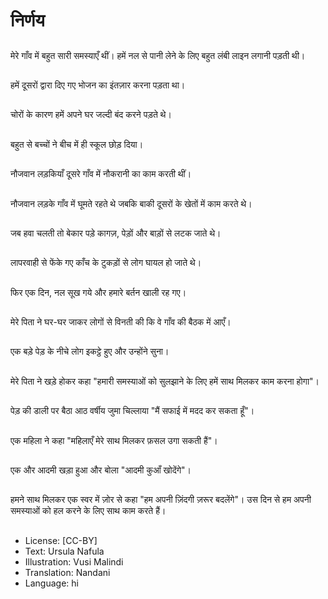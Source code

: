 # निर्णय

##
मेरे गाँव में बहुत सारी समस्याएँ थीं। हमें नल से पानी लेने के लिए बहुत लंबी लाइन लगानी पड़ती थी।

##
हमें दूसरों द्वारा दिए गए भोजन का इंतज़ार करना पड़ता था।

##
चोरों के कारण हमें अपने घर जल्दी बंद करने पड़ते थे।

##
बहुत से बच्चों ने बीच में ही स्कूल छोड़ दिया।

##
नौजवान लड़कियाँ दूसरे गाँव में नौकरानी का काम करती थीं।

##
नौजवान लड़के गाँव में घूमते रहते थे जबकि बाकी दूसरों के खेतों में काम करते थे।

##
जब हवा चलती तो बेकार पड़े कागज़, पेड़ों और बाड़ों से लटक जाते थे।

##
लापरवाही से फेंके गए काँच के टुकड़ों से लोग घायल हो जाते थे।

##
फिर एक दिन, नल सूख गये और हमारे बर्तन खाली रह गए।

##
मेरे पिता ने घर-घर जाकर लोगों से विनती की कि वे गाँव की बैठक में आएँ।

##
एक बड़े पेड़ के नीचे लोग इकट्ठे हुए और उन्होंने सुना।

##
मेरे पिता ने खड़े होकर कहा "हमारी समस्याओं को सुलझाने के लिए हमें साथ मिलकर काम करना होगा"।

##
पेड़ की डाली पर बैठा आठ वर्षीय जुमा चिल्लाया "मैं सफाई में मदद कर सकता हूँ"।

##
एक महिला ने कहा "महिलाएँ मेरे साथ मिलकर फ़सल उगा सकती हैं"।

##
एक और आदमी खड़ा हुआ और बोला "आदमी कुआँ खोदेंगे"।

##
हमने साथ मिलकर एक स्वर में ज़ोर से कहा "हम अपनी ज़िंदगी ज़रूर बदलेंगे"। उस दिन से हम अपनी समस्याओं को हल करने के लिए साथ काम करते हैं।

##
* License: [CC-BY]
* Text: Ursula Nafula
* Illustration: Vusi Malindi
* Translation: Nandani
* Language: hi
